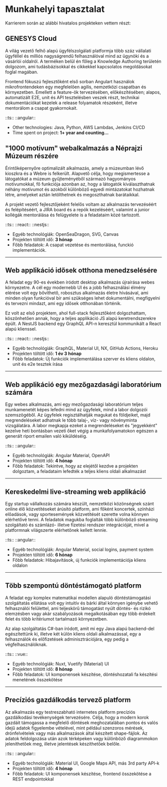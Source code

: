 # Munkahelyi tapasztalat

Karrierem során az alábbi hivatalos projekteken vettem részt:

## GENESYS Cloud

A világ vezető felhő alapú ügyfélszolgálati platformja több száz vállalati ügyféllel és milliós nagyságrendű felhasználóval mind az ügynöki és a vásárlói oldalról. A terméken belül én főleg a Knowledge Authoring területén dolgozom, ami tudásbázisokkal és cikkekkel kapcsolatos megoldásokat foglal magában.

Frontend fókuszú fejlesztőként első sorban Angulart használok mikrofrontendeken egy megfelelően agilis, nemzetközi csapatban és környezetben. 
Emellett a feature-ök tervezésében, előkészítésében; alapos, automatizált E2E, unit és API tesztelésben  veszek részt, technikai dokumentációkat kezelek a release folyamatok részeként, illetve mentorálom a csapat gyakornokait.

::ts:: ::angular::

- Other technologies: Java, Python, AWS Lambdas, Jenkins CI/CD
- Time spent on project: **1+ year and counting...**

## "1000 motívum" webalkalmazás a Néprajzi Múzeum részére

Érintőképernyőre optimalizált alkalmazás, amely a múzeumban lévő kioszkra és a Webre is felkerült. Alapvető célja, hogy megismertesse a látogatókat a múzeum gyűjteményéből származó hagyományos motívumokkal, fő funkciója azonban az, hogy a látogatók kiválaszthatnak néhány motívumot és azokból különböző egyedi mintázatokat hozhatnak létre, amelyeket aztán letölthetnek és megoszthatnak barátaikkal.

A projekt vezető fejlesztőjeként felelős voltam az alkalmazás tervezéséért és felépítéséért, a JIRA board és a repók kezeléséért, valamint a junior kollégák mentorálása és felügyelete is a feladataim közé tartozott.

::ts:: ::react:: ::nestjs::

- Egyéb technológiák: OpenSeaDragon, SVG, Canvas
- Projekten töltött idő: **3 hónap**
- Főbb feladatok: A csapat vezetése és mentorálása, funckió implementációk.

---
## Web applikáció idősek otthona menedzselésére

A feladat egy 90-es években íródott desktop alkalmazás újraírása webes környezetre. A cél egy modernebb UI és a jobb felhasználási élmény elérése volt egy bővíthető, robosztus alkalmazás életre hívásával, ami minden olyan funkcióval bír ami szükséges lehet dokumentálni, megfigyelni és tervezni mindazt, ami egy idősek otthonában történik.

Ez volt az első projektem, ahol full-stack fejlesztőként dolgozhattam, köszönhetően annak, hogy a teljes applikáció JS alapú keretrendszerekre épült. A NestJS backend egy GraphQL API-n keresztül kommunikált a React alapú klienssel.

::ts:: ::react:: ::nestjs::

- Egyéb technológiák: GraphQL, Material UI, NX, GitHub Actions, Heroku
- Projekten töltött idő: **1 év 3 hónap**
- Főbb feladatok: Új funkciók implementálása szerver és kliens oldalon, unit és e2e tesztek írása

---
## Web applikáció egy mezőgazdasági laboratórium számára

Egy webes alkalmazás, ami egy mezőgazdasági laboratórium teljes munkamenetét képes lefedni mind az ügyfelek, mind a labor dolgozói szemszögéből. Az ügyfelek regisztálhatják magukat és földjeiket, majd megrendeléseket adhatnak le több talaj-, víz- vagy növényminta vizsgálatára. A labor megkapja ezeket a megrendeléseket és "jegyekként" kezelve heti bontásban vezeti őket végig a munkafolyamatokon egészen a generált riport emailen való kiküldéséig.

::ts:: ::angular::

- Egyéb technológiák: Angular Material, OpenAPI
- Projekten töltött idő: **4 hónap**
- Főbb feladatok: Tekintve, hogy az elejétől kezdve a projekten dolgoztam, a feladataim lefedték a teljes kliens oldali alkalmazást

---
## Kereskedelmi live-streaming web applikáció

Egy startup vállalkozás számára készült, nemzetközi közönségnek szánt online élő közvetítéseket árúsító platform, ami főként koncertek, színházi előadások, vagy sportesemények közvetítését szerette volna könnyen elérhetővé tenni. A feladatok magukba foglalták több különböző streaming szolgáltató és számlázó- illetve fizetési rendszer integrációját, mivel a platformnak világszerte elérhetőnek kellett lennie.

::ts:: ::angular::

- Egyéb technológiák: Angular Material, social logins, payment system
- Projekten töltött idő: **6 hónap**
- Főbb feladatok: Hibajavítások, új funkciók implementációja kliens oldalon

---
## Több szempontú döntéstámogató platform

A feladat egy komplex matematikai modellen alapuló döntéstámogatási szolgáltatás ellátása volt egy intuitív és bárki által könnyen igénybe vehető felhasználói felülettel, ami teljeskörű támogatást nyúlt döntés- és rizikó elemzésben vagy akár szabályozások megalkotásában egy több érdekelt felet és több kritériumot tartalmazó környezetben.

Az alap szolgáltatás C#-ban íródott, amit mi egy Java alapú backend-del egészítettünk ki, illetve két külön kliens oldali alkalmazással, egy a felhasználók és előfizetések adminisztrációjára, egy pedig a végfelhasználóknak.

::ts:: ::vue::

- Egyéb technológiák: Nuxt, Vuetify (Material) UI
- Projekten töltött idő: **8 hónap**
- Főbb feladatok: UI komponensek készítése, döntéshozatali fa készítési menetének összekötése

---
## Precíziós gazdálkodás tervező platform

Az alkalmazás egy testreszabható internetes platform precíziós gazdálkodási tevékenységek tervezésére. Célja, hogy a modern korok gazdáit támogassa a megfelelő döntések meghozatalában pontos és valós idejű adatok figyelembe vételével, mint például szenzoros mérések, drónfelvételek vagy más alkalmazások által készített shape-fájlok. Az adatok feldolgozása után azok térképeken vagy különböző diagrammokon jeleníthetőek meg, illetve jelentések készíthetőek belőle.

::ts:: ::angular::

- Egyéb technológiák: Material UI, Google Maps API, más 3rd party API-k
- Projekten töltött idő: **4 hónap**
- Főbb feladatok: UI komponensek készítése, frontend összekötése a REST endpointokkal
